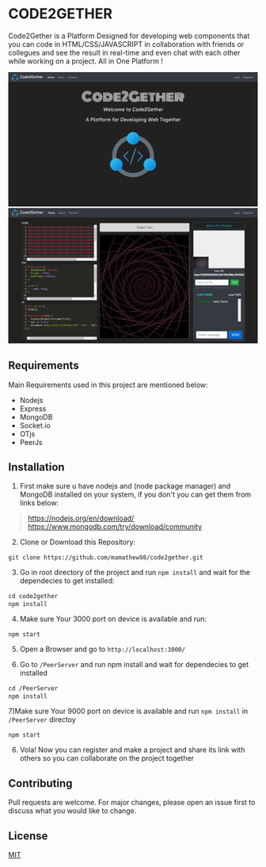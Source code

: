 # CODE2GETHER

Code2Gether is a Platform Designed for developing web components 
that you can code in HTML/CSS/JAVASCRIPT in collaboration with friends or collegues
and see the result in real-time and even chat with each other while working on a project. All in One Platform ! 

![Alt text](/screenshots/Shot1.jpg?raw=true "Home Page") ![Alt text](/screenshots/Shot3.jpg?raw=true "Home Page")


## Requirements

Main Requirements used in this project are mentioned below: 

- Nodejs
- Express
- MongoDB
- Socket.io
- OTjs
- PeerJs

## Installation

1) First make sure u have nodejs and (node package manager) and MongoDB installed on your system,
if you don't you can get them from links below: 

> https://nodejs.org/en/download/
> https://www.mongodb.com/try/download/community

2) Clone or Download this Repository:

```
git clone https://github.com/mamathew98/code2gether.git
```

3) Go in root directory of the project and run `npm install` and wait for the dependecies to get installed: 

```
cd code2gether
npm install
```

4) Make sure Your 3000 port on device is available and run: 

```
npm start
```

5) Open a Browser and go to `http://localhost:3000/`

6) Go to `/PeerServer` and run npm install and wait for dependecies to get installed

```
cd /PeerServer
npm install
```

7)Make sure Your 9000 port on device is available and run `npm install` in `/PeerServer` directoy 

```
npm start
```

6) Vola! Now you can register and make a project and share its link with others so you can collaborate on the project together

## Contributing
Pull requests are welcome. For major changes, please open an issue first to discuss what you would like to change.

## License
[MIT](./License.md)
